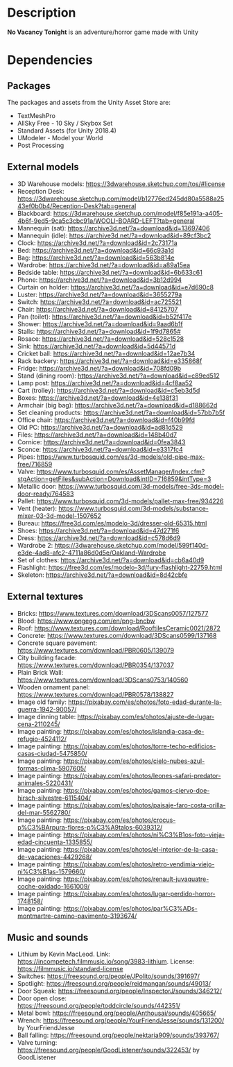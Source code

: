 # Description
**No Vacancy Tonight** is an adventure/horror game made with Unity

# Dependencies

## Packages
The packages and assets from the Unity Asset Store are:

 - TextMeshPro
 - AllSky Free - 10 Sky / Skybox Set
 - Standard Assets (for Unity 2018.4)
 - UModeler - Model your World
 - Post Processing

## External models
- 3D Warehouse models: https://3dwarehouse.sketchup.com/tos/#license
- Reception Desk: https://3dwarehouse.sketchup.com/model/b12776ed245dd80a5588a2543ef0b0b4/Reception-Desk?tab=general
- Blackboard: https://3dwarehouse.sketchup.com/model/f85e191a-a405-4b6f-9ed5-9ca5c3cbc91a/WOOLI-BOARD-LEFT?tab=general
- Mannequin (sat): https://archive3d.net/?a=download&id=13697406
- Mannequin (idle): https://archive3d.net/?a=download&id=89cf3bc2
- Clock: https://archive3d.net/?a=download&id=2c73171a
- Bed: https://archive3d.net/?a=download&id=66c93a1d
- Bag: https://archive3d.net/?a=download&id=563b814e
- Wardrobe: https://archive3d.net/?a=download&id=a89a15ea
- Bedside table: https://archive3d.net/?a=download&id=6b633c61
- Phone: https://archive3d.net/?a=download&id=3b12d994
- Curtain on holder: https://archive3d.net/?a=download&id=e7d690c8
- Luster: https://archive3d.net/?a=download&id=3655279a
- Switch: https://archive3d.net/?a=download&id=ac725521
- Chair: https://archive3d.net/?a=download&id=84125707
- Pan (toilet): https://archive3d.net/?a=download&id=b52f417e
- Shower: https://archive3d.net/?a=download&id=9aad6b1f
- Stalls: https://archive3d.net/?a=download&id=1f9d7865#
- Rosace: https://archive3d.net/?a=download&id=528c1528
- Sink: https://archive3d.net/?a=download&id=5d44571d
- Cricket ball: https://archive3d.net/?a=download&id=12ae7b34
- Rack backery: https://archive3d.net/?a=download&id=e335868f
- Fridge: https://archive3d.net/?a=download&id=708fd09b
- Stand (dining room): https://archive3d.net/?a=download&id=c89ed512
- Lamp post: https://archive3d.net/?a=download&id=4cf8aa52
- Cart (trolley): https://archive3d.net/?a=download&id=c5eb3d5d 
- Boxes: https://archive3d.net/?a=download&id=4e138f31
- Armchair (big bag): https://archive3d.net/?a=download&id=d188662d 
- Set cleaning products: https://archive3d.net/?a=download&id=57bb7b5f
- Office chair: https://archive3d.net/?a=download&id=f40b99fd 
- Old PC: https://archive3d.net/?a=download&id=ad81d529 
- Files: https://archive3d.net/?a=download&id=148b40d7 
- Cornice: https://archive3d.net/?a=download&id=0fea3843 
- Sconce: https://archive3d.net/?a=download&id=e3317fc4 
- Pipes: https://www.turbosquid.com/es/3d-models/old-pipe-max-free/716859
- Valve: https://www.turbosquid.com/es/AssetManager/Index.cfm?stgAction=getFiles&subAction=Download&intID=716859&intType=3 
- Metallic door: https://www.turbosquid.com/3d-models/free-3ds-model-door-ready/764583 
- Pallet: https://www.turbosquid.com/3d-models/pallet-max-free/934226
- Vent (heater): https://www.turbosquid.com/3d-models/substance-mixer-03-3d-model-1507652
- Bureau: https://free3d.com/es/modelo-3d/dresser-old-65315.html 
- Shoes: https://archive3d.net/?a=download&id=47d271f6
- Dress: https://archive3d.net/?a=download&id=c578d6d9
- Wardrobe 2: https://3dwarehouse.sketchup.com/model/599f140d-e3de-4ad8-afc2-4711a86d0d5e/Oakland-Wardrobe
- Set of clothes: https://archive3d.net/?a=download&id=cb6a40d9
- Flashlight: https://free3d.com/es/modelo-3d/fury-flashlight-22759.html
- Skeleton: https://archive3d.net/?a=download&id=8d42cbfe 

## External textures 
- Bricks: https://www.textures.com/download/3DScans0057/127577
- Blood: https://www.pngegg.com/en/png-bncbw
- Roof: https://www.textures.com/download/RooftilesCeramic0021/2872
- Concrete: https://www.textures.com/download/3DScans0599/137168
- Concrete square pavement: https://www.textures.com/download/PBR0605/139079
- City building facade: https://www.textures.com/download/PBR0354/137037 
- Plain Brick Wall: https://www.textures.com/download/3DScans0753/140560 
- Wooden ornament panel: https://www.textures.com/download/PBR0578/138827
- Image old family: https://pixabay.com/es/photos/foto-edad-durante-la-guerra-1942-90057/
- Image dinning table: https://pixabay.com/es/photos/ajuste-de-lugar-cena-2110245/
- Image painting: https://pixabay.com/es/photos/islandia-casa-de-refugio-4524112/
- Image painting: https://pixabay.com/es/photos/torre-techo-edificios-casas-ciudad-5475850/
- Image painting: https://pixabay.com/es/photos/cielo-nubes-azul-formas-clima-5907605/
- Image painting: https://pixabay.com/es/photos/leones-safari-predator-animales-5220431/
- Image painting: https://pixabay.com/es/photos/gamos-ciervo-doe-hirsch-silvestre-6115404/
- Image painting: https://pixabay.com/es/photos/paisaje-faro-costa-orilla-del-mar-5562780/
- Image painting: https://pixabay.com/es/photos/crocus-p%C3%BArpura-flores-p%C3%A9talos-6039312/
- Image painting: https://pixabay.com/es/photos/ni%C3%B1os-foto-vieja-edad-cincuenta-1335855/
- Image painting: https://pixabay.com/es/photos/el-interior-de-la-casa-de-vacaciones-4429268/
- Image painting: https://pixabay.com/es/photos/retro-vendimia-viejo-ni%C3%B1as-1579660/ 
- Image painting: https://pixabay.com/es/photos/renault-juvaquatre-coche-oxidado-1661009/ 
- Image painting: https://pixabay.com/es/photos/lugar-perdido-horror-1748158/ 
- Image painting: https://pixabay.com/es/photos/par%C3%ADs-montmartre-camino-pavimento-3193674/ 



## Music and sounds
- Lithium by Kevin MacLeod. Link: https://incompetech.filmmusic.io/song/3983-lithium. License: https://filmmusic.io/standard-license
-  Switches: https://freesound.org/people/JPolito/sounds/391697/
- Spotlight: https://freesound.org/people/reidmangan/sounds/49013/
- Door Squeak: https://freesound.org/people/InspectorJ/sounds/346212/ 
- Door open close: https://freesound.org/people/toddcircle/sounds/442351/
- Metal bowl: https://freesound.org/people/Anthousai/sounds/405665/
- Wrench: https://freesound.org/people/YourFriendJesse/sounds/131200/ by YourFriendJesse
- Ball falling: https://freesound.org/people/nektaria909/sounds/393767/
- Valve turning: https://freesound.org/people/GoodListener/sounds/322453/ by GoodListener
